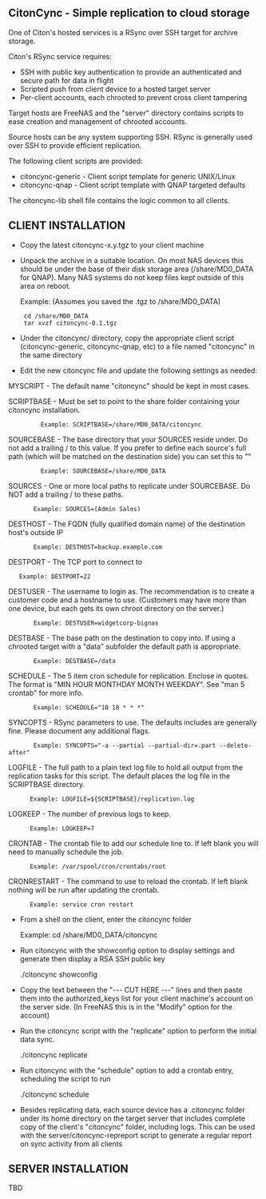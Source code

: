 CitonCync - Simple replication to cloud storage
-----------------------------------------------------------------------------

One of Citon's hosted services is a RSync over SSH target for archive storage.

Citon's RSync service requires:

 * SSH with public key authentication to provide an authenticated and secure
   path for data in flight
 * Scripted push from client device to a hosted target server
 * Per-client accounts, each chrooted to prevent cross client tampering
 
Target hosts are FreeNAS and the "server" directory contains scripts to
ease creation and management of chrooted accounts.

Source hosts can be any system supporting SSH.  RSync is generally used over
SSH to provide efficient replication.

The following client scripts are provided:

 * citoncync-generic - Client script template for generic UNIX/Linux
 * citoncync-qnap - Client script template with QNAP targeted defaults

The citoncync-lib shell file contains the logic common to all clients.

CLIENT INSTALLATION
-------------------

 * Copy the latest citoncync-x.y.tgz to your client machine
 * Unpack the archive in a suitable location.  On most NAS devices this should
   be under the base of their disk storage area (/share/MD0_DATA for QNAP).
   Many NAS systems do not keep files kept outside of this area on reboot.

   Example: (Assumes you saved the .tgz to /share/MD0_DATA)

   	    cd /share/MD0_DATA
	    tar xvzf citoncync-0.1.tgz

 * Under the citoncync/ directory, copy the appropriate client script
   (citoncync-generic, citoncync-qnap, etc) to a file named "citoncync" in the
   same directory

 * Edit the new citoncync file and update the following settings as needed:

MYSCRIPT   - The default name "citoncync" should be kept in most cases.


SCRIPTBASE - Must be set to point to the share folder containing your 
             citoncync installation.

             Example: SCRIPTBASE=/share/MD0_DATA/citoncync


SOURCEBASE - The base directory that your SOURCES reside under.
             Do not add a trailing / to this value.  If you prefer to
             define each source's full path (which will be matched on the
             destination side) you can set this to ""

             Example: SOURCEBASE=/share/MD0_DATA


SOURCES  - One or more local paths to replicate under SOURCEBASE.  Do NOT add
           a trailing / to these paths.

           Example: SOURCES=(Admin Sales)


DESTHOST - The FQDN (fully qualified domain name) of the destination host's
           outside IP

           Example: DESTHOST=backup.example.com


DESTPORT - The TCP port to connect to

	   Example: DESTPORT=22


DESTUSER - The username to login as.  The recommendation is to create a
           customer code and a hostname to use.  (Customers may have more than
	   one device, but each gets its own chroot directory on the server.)

           Example: DESTUSER=widgetcorp-bignas


DESTBASE - The base path on the destination to copy into.  If using a chrooted
           target with a "data" subfolder the default path is appropriate.

           Example: DESTBASE=/data


SCHEDULE - The 5 item cron schedule for replication.  Enclose in quotes.
           The format is "MIN HOUR MONTHDAY MONTH WEEKDAY". See
	   "man 5 crontab" for more info.

           Example: SCHEDULE="10 18 * * *"


SYNCOPTS - RSync parameters to use.  The defaults includes are generally
           fine.  Please document any additional flags.

           Example: SYNCOPTS="-a --partial --partial-dir=.part --delete-after"


LOGFILE - The full path to a plain text log file to hold all output from the
          replication tasks for this script.  The default places the log file
          in the SCRIPTBASE directory.

          Example: LOGFILE=${SCRIPTBASE}/replication.log


LOGKEEP - The number of previous logs to keep.

          Example: LOGKEEP=7


CRONTAB - The crontab file to add our schedule line to.  If left blank you
          will need to manually schedule the job.

          Example: /var/spool/cron/crontabs/root


CRONRESTART - The command to use to reload the crontab.  If left blank nothing
              will be run after updating the crontab.

	      Example: service cron restart


 * From a shell on the client, enter the citoncync folder

   Example:  cd /share/MD0_DATA/citoncync

 * Run citoncync with the showconfig option to display settings and generate
   then display a RSA SSH public key

   ./citoncync showconfig

 * Copy the text between the "--- CUT HERE ---" lines and then paste them
   into the authorized_keys list for your client machine's account on the
   server side.  (In FreeNAS this is in the "Modify" option for the account)

 * Run the citoncync script with the "replicate" option to perform the initial
   data sync.

   ./citoncync replicate

 * Run citoncync with the "schedule" option to add a crontab entry, scheduling
   the script to run

   ./citoncync schedule

 * Besides replicating data, each source device has a .citoncync folder under
   its home directory on the target server that includes complete copy of the
   client's "citoncync" folder, including logs.  This can be used with the
   server/citoncync-repreport script to generate a regular report on sync
   activity from all clients


SERVER INSTALLATION
-------------------

TBD

